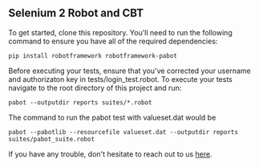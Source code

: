 ## Selenium 2 Robot and CBT

To get started, clone this repository. You'll need to run the following command to ensure you have all of the required dependencies:

```
pip install robotframework robotframework-pabot
```

Before executing your tests, ensure that you've corrected your username and authorizaton key in tests/login_test.robot. To execute your tests navigate to the root directory of this project and run:

```
pabot --outputdir reports suites/*.robot
```

The command to run the pabot test with valueset.dat would be

```
pabot --pabotlib --resourcefile valueset.dat --outputdir reports suites/pabot_suite.robot
```

If you have any trouble, don't hesitate to reach out to us [here](mailto:support@crossbrowsertesting.com). 
